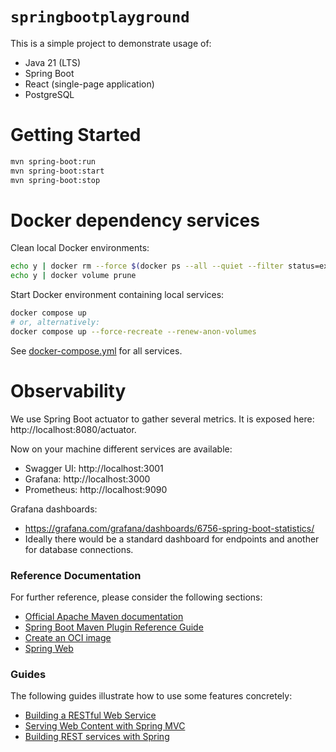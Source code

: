 # `springbootplayground`

This is a simple project to demonstrate usage of:
  - Java 21 (LTS)
  - Spring Boot
  - React (single-page application)
  - PostgreSQL

# Getting Started

``` zsh
mvn spring-boot:run
mvn spring-boot:start
mvn spring-boot:stop
```

# Docker dependency services

Clean local Docker environments:

``` zsh
echo y | docker rm --force $(docker ps --all --quiet --filter status=exited)
echo y | docker volume prune
```

Start Docker environment containing local services:

``` zsh
docker compose up
# or, alternatively:
docker compose up --force-recreate --renew-anon-volumes
```

See [docker-compose.yml](./docker-compose.yml) for all services.

# Observability

We use Spring Boot actuator to gather several metrics. It is exposed here: http://localhost:8080/actuator.

Now on your machine different services are available:

- Swagger UI: http://localhost:3001
- Grafana: http://localhost:3000
- Prometheus: http://localhost:9090

Grafana dashboards:
- https://grafana.com/grafana/dashboards/6756-spring-boot-statistics/
- Ideally there would be a standard dashboard for endpoints and another for database connections.

### Reference Documentation
For further reference, please consider the following sections:

* [Official Apache Maven documentation](https://maven.apache.org/guides/index.html)
* [Spring Boot Maven Plugin Reference Guide](https://docs.spring.io/spring-boot/docs/3.1.4/maven-plugin/reference/html/)
* [Create an OCI image](https://docs.spring.io/spring-boot/docs/3.1.4/maven-plugin/reference/html/#build-image)
* [Spring Web](https://docs.spring.io/spring-boot/docs/3.1.4/reference/htmlsingle/index.html#web)

### Guides
The following guides illustrate how to use some features concretely:

* [Building a RESTful Web Service](https://spring.io/guides/gs/rest-service/)
* [Serving Web Content with Spring MVC](https://spring.io/guides/gs/serving-web-content/)
* [Building REST services with Spring](https://spring.io/guides/tutorials/rest/)

